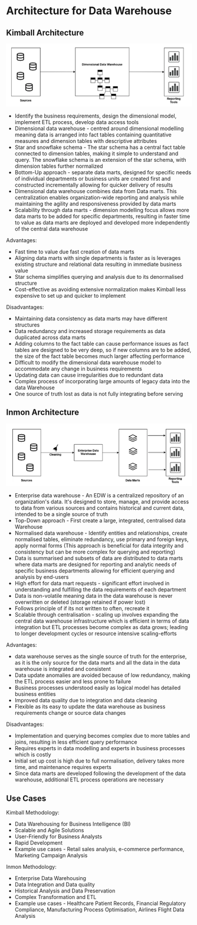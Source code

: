 # Architecture for Data Warehouse

## Kimball Architecture

<img src="Docs/kimball.png">

- Identify the business requirements, design the dimensional model, implement ETL process, develop data access tools
- Dimensional data warehouse - centred around dimensional modelling meaning data is arranged into fact tables containing quantitative measures and dimension tables with descriptive attributes
- Star and snowflake schema - The star schema has a central fact table connected to dimension tables, making it simple to understand and query. The snowflake schema is an extension of the star schema, with dimension tables further normalized
- Bottom-Up approach - separate data marts, designed for specific needs of individual departments or business units are created first and constructed incrementally allowing for quicker delivery of results
- Dimensional data warehouse combines data from Data marts. This centralization enables organization-wide reporting and analysis while maintaining the agility and responsiveness provided by data marts
- Scalability through data marts - dimension modelling focus allows more data marts to be added for specific departments, resulting in faster time to value as data marts are deployed and developed more independently of the central data warehouse



Advantages:
- Fast time to value due fast creation of data marts
- Aligning data marts with single departments is faster as is leverages existing structure and relational data resulting in immediate business value
- Star schema simplifies querying and analysis due to its denormalised structure
- Cost-effective as avoiding extensive normalization makes Kimball less expensive to set up and quicker to implement

Disadvantages:

- Maintaining data consistency as data marts may have different structures
- Data redundancy and increased storage requirements as data duplicated across data marts
- Adding columns to the fact table can cause performance issues as fact tables are designed to be very deep, so if new columns are to be added, the size of the fact table becomes much larger affecting performance
- Difficult to modify the dimensional data warehouse model to accommodate any change in business requirements
- Updating data can cause irregularities due to redundant data
- Complex process of incorporating large amounts of legacy data into the data Warehouse
- One source of truth lost as data is not fully integrating before serving


## Inmon Architecture

<img src="Docs/inmon.png">

- Enterprise data warehouse - An EDW is a centralized repository of an organization's data. It's designed to store, manage, and provide access to data from various sources and contains historical and current data, intended to be a single source of truth
- Top-Down approach - First create a large, integrated, centralised data Warehouse
- Normalised data warehouse - Identify entities and relationships, create normalised tables, eliminate redundancy, use primary and foreign keys, apply normal forms (This approach is beneficial for data integrity and consistency but can be more complex for querying and reporting)
- Data is summarised and subsets of data are distributed to data marts where data marts are designed for reporting and analytic needs of specific business departments allowing for efficient querying and analysis by end-users
- High effort for data mart requests - significant effort involved in understanding and fulfilling the data requirements of each department
- Data is non-volatile meaning data in the data warehouse is never overwritten or deleted (storage retained if power lost)
- Follows principle of if its not written to often, recreate it
- Scalable through centralisation - scaling up involves expanding the central data warehouse infrastructure which is efficient in terms of data integration but ETL processes become complex as data grows; leading to longer development cycles or resource intensive scaling-efforts

Advantages:
- data warehouse serves as the single source of truth for the enterprise, as it is the only source for the data marts and all the data in the data warehouse is integrated and consistent
- Data update anomalies are avoided because of low redundancy, making the ETL process easier and less prone to failure
- Business processes understood easily as logical model has detailed business entities
- Improved data quality due to integration and data cleaning
- Flexible as its easy to update the data warehouse as business requirements change or source data changes

Disadvantages:

- Implementation and querying becomes complex due to more tables and joins, resulting in less efficient query performance
- Requires experts in data modelling and experts in business processes which is costly
- Initial set up cost is high due to full normalisation, delivery takes more time, and maintenance requires experts
- Since data marts are developed following the development of the data warehouse, additional ETL process operations are necessary

## Use Cases

Kimball Methodology:
- Data Warehousing for Business Intelligence (BI)
- Scalable and Agile Solutions
- User-Friendly for Business Analysts
- Rapid Development
- Example use cases - Retail sales analysis, e-commerce performance, Marketing Campaign Analysis

Inmon Methodology:
- Enterprise Data Warehousing
- Data Integration and Data quality
- Historical Analysis and Data Preservation
- Complex Transformation and ETL
- Example use cases - Healthcare Patient Records, Financial Regulatory Compliance, Manufacturing Process Optimisation, Airlines Flight Data Analysis
